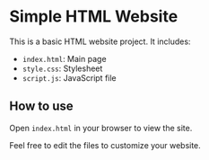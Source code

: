 # Simple HTML Website

This is a basic HTML website project. It includes:
- `index.html`: Main page
- `style.css`: Stylesheet
- `script.js`: JavaScript file

## How to use
Open `index.html` in your browser to view the site.

Feel free to edit the files to customize your website.